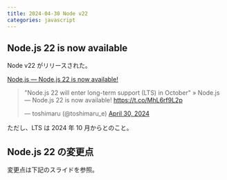 ```yaml
---
title: 2024-04-30 Node v22
categories: javascript
---
```


## Node.js 22 is now available

Node v22 がリリースされた。

[Node.js — Node.js 22 is now available!](https://nodejs.org/en/blog/announcements/v22-release-announce)

<blockquote class="twitter-tweet"><p lang="en" dir="ltr">&quot;Node.js 22 will enter long-term support (LTS) in October&quot; » Node.js — Node.js 22 is now available! <a href="https://t.co/MhL6rf9L2p">https://t.co/MhL6rf9L2p</a></p>&mdash; toshimaru (@toshimaru_e) <a href="https://twitter.com/toshimaru_e/status/1785232214705447029?ref_src=twsrc%5Etfw">April 30, 2024</a></blockquote> <script async src="https://platform.twitter.com/widgets.js" charset="utf-8"></script>

ただし、LTS は 2024 年 10 月からとのこと。

## Node.js 22 の変更点

変更点は下記のスライドを参照。

<script defer class="speakerdeck-embed" data-slide="28" data-id="37896aa561194ccc99c34c1ddcc58c26" data-ratio="1.7777777777777777" src="//speakerdeck.com/assets/embed.js"></script>
